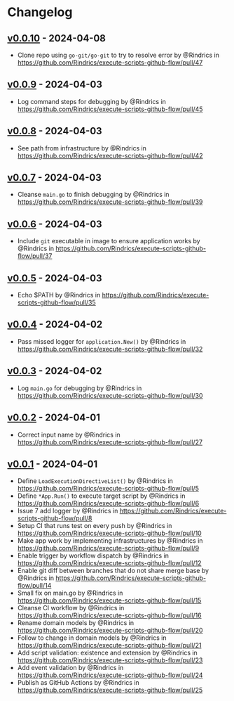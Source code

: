# Changelog

## [v0.0.10](https://github.com/Rindrics/execute-scripts-github-flow/compare/v0.0.9...v0.0.10) - 2024-04-08
- Clone repo using `go-git/go-git` to try to resolve error by @Rindrics in https://github.com/Rindrics/execute-scripts-github-flow/pull/47

## [v0.0.9](https://github.com/Rindrics/execute-scripts-github-flow/compare/v0.0.8...v0.0.9) - 2024-04-03
- Log command steps for debugging by @Rindrics in https://github.com/Rindrics/execute-scripts-github-flow/pull/45

## [v0.0.8](https://github.com/Rindrics/execute-scripts-github-flow/compare/v0.0.7...v0.0.8) - 2024-04-03
- See path from infrastructure by @Rindrics in https://github.com/Rindrics/execute-scripts-github-flow/pull/42

## [v0.0.7](https://github.com/Rindrics/execute-scripts-github-flow/compare/v0.0.6...v0.0.7) - 2024-04-03
- Cleanse `main.go` to finish debugging by @Rindrics in https://github.com/Rindrics/execute-scripts-github-flow/pull/39

## [v0.0.6](https://github.com/Rindrics/execute-scripts-github-flow/compare/v0.0.5...v0.0.6) - 2024-04-03
- Include `git` executable in image to ensure application works by @Rindrics in https://github.com/Rindrics/execute-scripts-github-flow/pull/37

## [v0.0.5](https://github.com/Rindrics/execute-scripts-github-flow/compare/v0.0.4...v0.0.5) - 2024-04-03
- Echo $PATH by @Rindrics in https://github.com/Rindrics/execute-scripts-github-flow/pull/35

## [v0.0.4](https://github.com/Rindrics/execute-scripts-github-flow/compare/v0.0.3...v0.0.4) - 2024-04-02
- Pass missed logger for `application.New()` by @Rindrics in https://github.com/Rindrics/execute-scripts-github-flow/pull/32

## [v0.0.3](https://github.com/Rindrics/execute-scripts-github-flow/compare/v0.0.2...v0.0.3) - 2024-04-02
- Log `main.go` for debugging by @Rindrics in https://github.com/Rindrics/execute-scripts-github-flow/pull/30

## [v0.0.2](https://github.com/Rindrics/execute-scripts-github-flow/compare/v0.0.1...v0.0.2) - 2024-04-01
- Correct input name by @Rindrics in https://github.com/Rindrics/execute-scripts-github-flow/pull/27

## [v0.0.1](https://github.com/Rindrics/execute-scripts-github-flow/commits/v0.0.1) - 2024-04-01
- Define `LoadExecutionDirectiveList()` by @Rindrics in https://github.com/Rindrics/execute-scripts-github-flow/pull/5
- Define `*App.Run()` to execute target script by @Rindrics in https://github.com/Rindrics/execute-scripts-github-flow/pull/6
- Issue 7 add logger by @Rindrics in https://github.com/Rindrics/execute-scripts-github-flow/pull/8
- Setup CI that runs test on every push by @Rindrics in https://github.com/Rindrics/execute-scripts-github-flow/pull/10
- Make app work by implementing infrastructures by @Rindrics in https://github.com/Rindrics/execute-scripts-github-flow/pull/9
- Enable trigger by workflow dispatch by @Rindrics in https://github.com/Rindrics/execute-scripts-github-flow/pull/12
- Enable git diff between branches that do not share merge base by @Rindrics in https://github.com/Rindrics/execute-scripts-github-flow/pull/14
- Small fix on main.go by @Rindrics in https://github.com/Rindrics/execute-scripts-github-flow/pull/15
- Cleanse CI workflow by @Rindrics in https://github.com/Rindrics/execute-scripts-github-flow/pull/16
- Rename domain models by @Rindrics in https://github.com/Rindrics/execute-scripts-github-flow/pull/20
- Follow to change in domain models by @Rindrics in https://github.com/Rindrics/execute-scripts-github-flow/pull/21
- Add script validation: existence and extension by @Rindrics in https://github.com/Rindrics/execute-scripts-github-flow/pull/23
- Add event validation by @Rindrics in https://github.com/Rindrics/execute-scripts-github-flow/pull/24
- Publish as GitHub Actions by @Rindrics in https://github.com/Rindrics/execute-scripts-github-flow/pull/25
